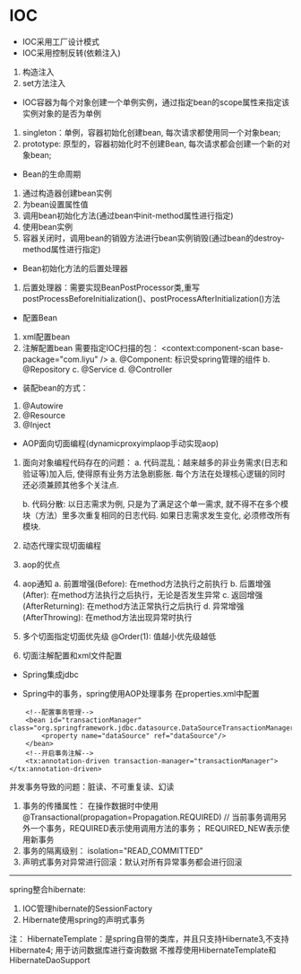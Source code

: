 # IOC
- IOC采用工厂设计模式
- IOC采用控制反转(依赖注入)
1. 构造注入
2. set方法注入
- IOC容器为每个对象创建一个单例实例，通过指定bean的scope属性来指定该实例对象的是否为单例
1. singleton：单例，容器初始化创建bean, 每次请求都使用同一个对象bean;
2. prototype: 原型的，容器初始化时不创建Bean, 每次请求都会创建一个新的对象bean;

- Bean的生命周期
1. 通过构造器创建bean实例
2. 为bean设置属性值
3. 调用bean初始化方法(通过bean中init-method属性进行指定)
4. 使用bean实例
5. 容器关闭时，调用bean的销毁方法进行bean实例销毁(通过bean的destroy-method属性进行指定)

- Bean初始化方法的后置处理器
1. 后置处理器：需要实现BeanPostProcessor类,重写postProcessBeforeInitialization()、postProcessAfterInitialization()方法

- 配置Bean
1. xml配置bean
2. 注解配置bean
    需要指定IOC扫描的包： <context:component-scan base-package="com.liyu" />
    a. @Component: 标识受spring管理的组件
    b. @Repository
    c. @Service
    d. @Controller
    
- 装配bean的方式：
1. @Autowire
2. @Resource
3. @Inject

- AOP面向切面编程(dynamicproxyimplaop手动实现aop)
1. 面向对象编程代码存在的问题：
    a. 代码混乱：越来越多的非业务需求(日志和验证等)加入后, 使得原有业务方法急剧膨胀.
            每个方法在处理核心逻辑的同时还必须兼顾其他多个关注点.
    
    b. 代码分散: 以日志需求为例, 只是为了满足这个单一需求, 就不得不在多个模块（方法）里多次重复相同的日志代码.
       如果日志需求发生变化, 必须修改所有模块.
2. 动态代理实现切面编程
3. aop的优点
3. aop通知
a. 前置增强(Before): 在method方法执行之前执行 
b. 后置增强(After): 在method方法执行之后执行，无论是否发生异常
c. 返回增强(AfterReturning): 在method方法正常执行之后执行
d. 异常增强(AfterThrowing): 在method方法出现异常时执行

4. 多个切面指定切面优先级
@Order(1): 值越小优先级越低 
5. 切面注解配置和xml文件配置

- Spring集成jdbc

- Spring中的事务，spring使用AOP处理事务
在properties.xml中配置
```
    <!--配置事务管理-->
    <bean id="transactionManager" class="org.springframework.jdbc.datasource.DataSourceTransactionManager">
        <property name="dataSource" ref="dataSource"/>
    </bean>
    <!--开启事务注解-->
    <tx:annotation-driven transaction-manager="transactionManager"></tx:annotation-driven>
```
并发事务导致的问题：脏读、不可重复读、幻读
1. 事务的传播属性： 在操作数据时中使用@Transactional(propagation=Propagation.REQUIRED)
// 当前事务调用另外一个事务，REQUIRED表示使用调用方法的事务； REQUIRED_NEW表示使用新事务
2. 事务的隔离级别： isolation="READ_COMMITTED"
3. 声明式事务对异常进行回滚：默认对所有异常事务都会进行回滚

---
spring整合hibernate:
1. IOC管理hibernate的SessionFactory
2. Hibernate使用spring的声明式事务

注：
HibernateTemplate：是spring自带的类库，并且只支持Hibernate3,不支持Hibernate4; 用于访问数据库进行查询数据
不推荐使用HibernateTemplate和HibernateDaoSupport